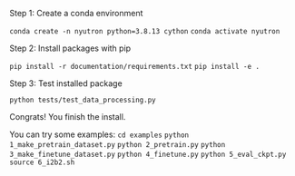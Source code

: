 Step 1: Create a conda environment

```conda create -n nyutron python=3.8.13 cython```
```conda activate nyutron```

Step 2: Install packages with pip

```pip install -r documentation/requirements.txt```
```pip install -e .``` 

Step 3: Test installed package

```python tests/test_data_processing.py```

Congrats! You finish the install.

You can try some examples:
```cd examples```
```python 1_make_pretrain_dataset.py```
```python 2_pretrain.py```
```python 3_make_finetune_dataset.py```
```python 4_finetune.py```
```python 5_eval_ckpt.py```
```source 6_i2b2.sh```